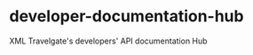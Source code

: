 developer-documentation-hub
===========================

XML Travelgate's developers' API documentation Hub

